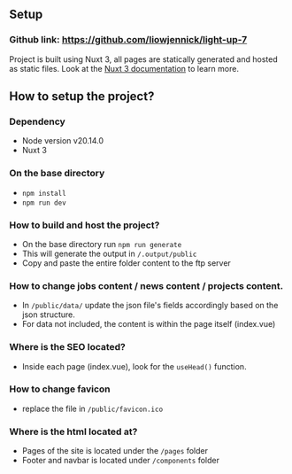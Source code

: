 ## Setup
### Github link: https://github.com/liowjennick/light-up-7
Project is built using Nuxt 3, all pages are statically generated and hosted as static files. Look at the [Nuxt 3 documentation](https://nuxt.com/docs/getting-started/introduction) to learn more.


## How to setup the project?
### Dependency
- Node version v20.14.0
- Nuxt 3

### On the base directory
- ```npm install```
- ```npm run dev```

### How to build and host the project?
- On the base directory run ```npm run generate```
- This will generate the output in ```/.output/public```
- Copy and paste the entire folder content to the ftp server

### How to change jobs content / news content / projects content.
- In ```/public/data/``` update the json file's fields accordingly based on the json structure.
- For data not included, the content is within the page itself (index.vue)

### Where is the SEO located?
- Inside each page (index.vue), look for the ```useHead()``` function.

### How to change favicon
- replace the file in ```/public/favicon.ico```

### Where is the html located at?
- Pages of the site is located under the ```/pages``` folder
- Footer and navbar is located under ```/components``` folder

